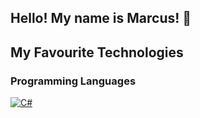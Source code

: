 ## Hello! My name is Marcus! 👋

## My Favourite Technologies

### Programming Languages

<p>
<a href="https://learn.microsoft.com/en-us/dotnet/csharp/"><img alt="C#" src="https://img.shields.io/badge/"C_Sharp-%23239120.svg?logo=C+Sharp&logoColor=white"/></a>
</p>

### 

<!--
**marcusngooi/marcusngooi** is a ✨ _special_ ✨ repository because its `README.md` (this file) appears on your GitHub profile.

Here are some ideas to get you started:

- 🔭 I’m currently working on ...
## 🌱 I’m currently learning ...

- 👯 I’m looking to collaborate on ...
- 🤔 I’m looking for help with ...
- 💬 Ask me about ...
- 📫 How to reach me: ...Pronouns:q

- 😄 Pronouns: ...
- ⚡ Fun fact: ...
-->
